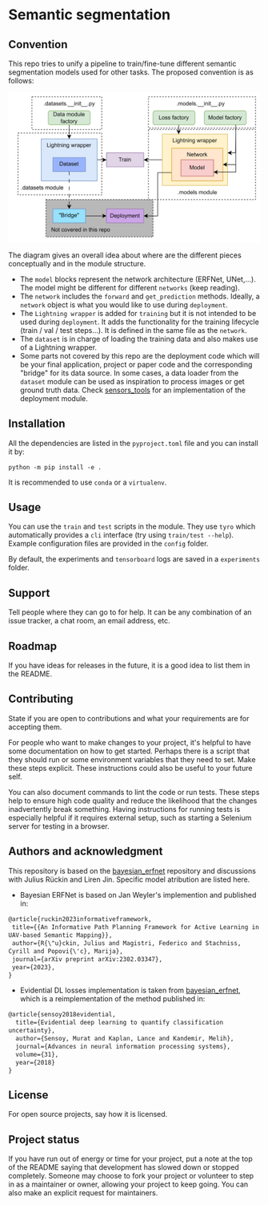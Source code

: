 # Semantic segmentation


## Convention

This repo tries to unify a pipeline to train/fine-tune different semantic segmentation models used for other tasks.
The proposed convention is as follows:

<p align="center">
  <img src="./media/convention.drawio.png" width=700>
</p>

The diagram gives an overall idea about where are the different pieces conceptually and in the module structure. 

- The `model` blocks represent the network architecture (ERFNet, UNet,...). The model might be different for different `networks` (keep reading).
- The `network` includes the `forward` and `get_prediction` methods. Ideally, a `network` object is what you would like to use during `deployment`.
- The `Lightning wrapper` is added for `training` but it is not intended to be used during `deployment`. It adds the functionality for the training lifecycle (train / val / test steps...). It is defined in the same file as the `network`.
- The `dataset` is in charge of loading the training data and also makes use of a Lightning wrapper.
- Some parts not covered by this repo are the deployment code which will be your final application, project or paper code and the corresponding "bridge" for its data source. In some cases, a data loader from the `dataset` module can be used as inspiration to process images or get ground truth data. Check [sensors_tools](https://github.com/dvdmc/sensors_tools/) for an implementation of the deployment module.

## Installation

All the dependencies are listed in the `pyproject.toml` file and you can install it by:

```
python -m pip install -e .
```

It is recommended to use `conda` or a `virtualenv`.

## Usage

You can use the `train` and `test` scripts in the module. They use `tyro` which automatically provides a `cli` interface (try using `train/test --help`). Example configuration files are provided in the `config` folder.

By default, the experiments and `tensorboard` logs are saved in a `experiments` folder.

## Support
Tell people where they can go to for help. It can be any combination of an issue tracker, a chat room, an email address, etc.

## Roadmap
If you have ideas for releases in the future, it is a good idea to list them in the README.

## Contributing
State if you are open to contributions and what your requirements are for accepting them.

For people who want to make changes to your project, it's helpful to have some documentation on how to get started. Perhaps there is a script that they should run or some environment variables that they need to set. Make these steps explicit. These instructions could also be useful to your future self.

You can also document commands to lint the code or run tests. These steps help to ensure high code quality and reduce the likelihood that the changes inadvertently break something. Having instructions for running tests is especially helpful if it requires external setup, such as starting a Selenium server for testing in a browser.

## Authors and acknowledgment

This repository is based on the [bayesian_erfnet]( https://github.com/dmar-bonn/bayesian_erfnet/) repository and discussions with Julius Rückin and Liren Jin.
Specific model atribution are listed here.

- Bayesian ERFNet is based on Jan Weyler's implemention and published in:
 ```
 @article{ruckin2023informativeframework,
  title={{An Informative Path Planning Framework for Active Learning in UAV-based Semantic Mapping}},
  author={R{\"u}ckin, Julius and Magistri, Federico and Stachniss, Cyrill and Popovi{\'c}, Marija},
  journal={arXiv preprint arXiv:2302.03347},
  year={2023},
}
 ```

- Evidential DL losses implementation is taken from [bayesian_erfnet]( https://github.com/dmar-bonn/bayesian_erfnet/), which is a reimplementation of the method published in:
```
@article{sensoy2018evidential,
  title={Evidential deep learning to quantify classification uncertainty},
  author={Sensoy, Murat and Kaplan, Lance and Kandemir, Melih},
  journal={Advances in neural information processing systems},
  volume={31},
  year={2018}
}
```

## License
For open source projects, say how it is licensed.

## Project status
If you have run out of energy or time for your project, put a note at the top of the README saying that development has slowed down or stopped completely. Someone may choose to fork your project or volunteer to step in as a maintainer or owner, allowing your project to keep going. You can also make an explicit request for maintainers.
